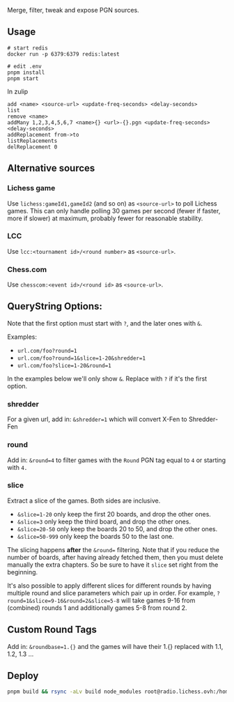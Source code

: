 Merge, filter, tweak and expose PGN sources.

## Usage

```
# start redis
docker run -p 6379:6379 redis:latest
```

```
# edit .env
pnpm install
pnpm start
```

In zulip

```
add <name> <source-url> <update-freq-seconds> <delay-seconds>
list
remove <name>
addMany 1,2,3,4,5,6,7 <name>{} <url>-{}.pgn <update-freq-seconds> <delay-seconds>
addReplacement from->to
listReplacements
delReplacement 0
```

## Alternative sources

### Lichess game

Use `lichess:gameId1,gameId2` (and so on) as `<source-url>` to poll Lichess games. This can only handle polling 30 games per second (fewer if faster, more if slower) at maximum, probably fewer for reasonable stability.

### LCC

Use `lcc:<tournament id>/<round number>` as `<source-url>`.

### Chess.com

Use `chesscom:<event id>/<round id>` as `<source-url>`.

## QueryString Options:

Note that the first option must start with `?`, and the later ones with `&`.

Examples:

- `url.com/foo?round=1`
- `url.com/foo?round=1&slice=1-20&shredder=1`
- `url.com/foo?slice=1-20&round=1`

In the examples below we'll only show `&`. Replace with `?` if it's the first option.

### shredder

For a given url, add in: `&shredder=1` which will convert X-Fen to Shredder-Fen

### round

Add in: `&round=4` to filter games with the `Round` PGN tag equal to `4` or starting with `4.`

### slice

Extract a slice of the games. Both sides are inclusive.

- `&slice=1-20` only keep the first 20 boards, and drop the other ones.
- `&slice=3` only keep the third board, and drop the other ones.
- `&slice=20-50` only keep the boards 20 to 50, and drop the other ones.
- `&slice=50-999` only keep the boards 50 to the last one.

The slicing happens **after** the `&round=` filtering.
Note that if you reduce the number of boards, after having already fetched them, then you must delete manually the extra chapters.
So be sure to have it `slice` set right from the beginning.

It's also possible to apply different slices for different rounds by having multiple round and slice parameters which pair up in order. For example, `?round=1&slice=9-16&round=2&slice=5-8` will take games 9-16 from (combined) rounds 1 and additionally games 5-8 from round 2.

## Custom Round Tags

Add in: `&roundbase=1.{}` and the games will have their 1.{}
replaced with 1.1, 1.2, 1.3 ...

## Deploy

```sh
pnpm build && rsync -aLv build node_modules root@radio.lichess.ovh:/home/zulip-pgn-mule/ && ssh root@radio.lichess.ovh "chown -R zulip-pgn-mule /home/zulip-pgn-mule/ && systemctl restart zulip-pgn-mule"
```
